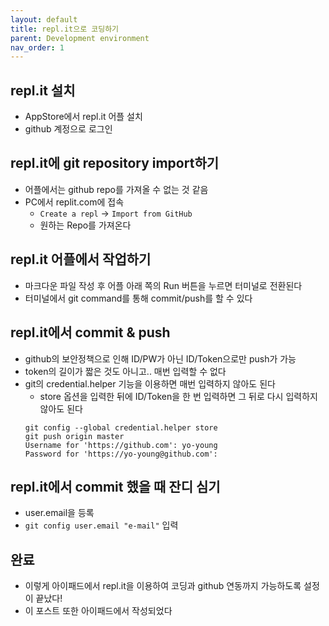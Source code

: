 ```yaml
---
layout: default
title: repl.it으로 코딩하기
parent: Development environment
nav_order: 1
---
```


## repl.it 설치
- AppStore에서 repl.it 어플 설치
- github 계정으로 로그인

## repl.it에 git repository import하기
- 어플에서는 github repo를 가져올 수 없는 것 같음
- PC에서 replit.com에 접속
  - `Create a repl` -> `Import from GitHub`
  - 원하는 Repo를 가져온다

## repl.it 어플에서 작업하기
- 마크다운 파일 작성 후 어플 아래 쪽의 Run 버튼을 누르면 터미널로 전환된다
- 터미널에서 git command를 통해 commit/push를 할 수 있다

## repl.it에서 commit & push
- github의 보안정책으로 인해 ID/PW가 아닌 ID/Token으로만 push가 가능
- token의 길이가 짧은 것도 아니고.. 매번 입력할 수 없다
- git의 credential.helper 기능을 이용하면 매번 입력하지 않아도 된다
  - store 옵션을 입력한 뒤에 ID/Token을 한 번 입력하면 그 뒤로 다시 입력하지 않아도 된다
  ```
  git config --global credential.helper store
  git push origin master
  Username for 'https://github.com': yo-young
  Password for 'https://yo-young@github.com':
  ```
## repl.it에서 commit 했을 때 잔디 심기
- user.email을 등록
- `git config user.email "e-mail"` 입력

## 완료
- 이렇게 아이패드에서 repl.it을 이용하여 코딩과 github 연동까지 가능하도록 설정이 끝났다!
- 이 포스트 또한 아이패드에서 작성되었다


